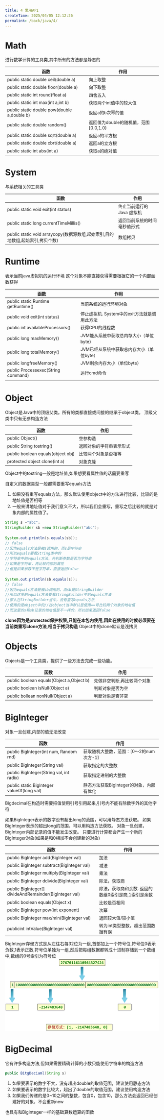 ```yaml
---
title: 4 常用API
createTime: 2025/04/05 12:12:26
permalink: /back/java/4/
---
```

# Math
进行数学计算的工具类,其中所有的方法都是静态的

| 函数                                          | 作用                         |
| ------------------------------------------- | -------------------------- |
| public static double ceil(double a)         | 向上取整                       |
| public static double floor(double a)        | 向下取整                       |
| public static int round(float a)            | 四舍五入                       |
| public static int max(int a,int b)          | 获取两个int值中的较大值              |
| public static double pow(double a,double b) | 返回a的b次幂的值                  |
| public static double random()               | 返回值为double的随机值，范围[0.0,1.0) |
| public static double sqrt(double a)         | 返回a的平方根                    |
| public static double cbrt(double a)         | 返回a的立方根                    |
| public static int abs(int a）                | 获取a的绝对值                    |

# System
与系统相关的工具类


| 函数                                                       | 作用               |
| -------------------------------------------------------- | ---------------- |
| public static void exit(int status)                      | 终止当前运行的 Java 虚拟机 |
| public static long currentTimeMillis()                   | 返回当前系统的时间毫秒值形式   |
| public static void arraycopy(数据源数组,起始索引,目的地数组,起始索引,拷贝个数) | 数组拷贝<br>         |

# Runtime
表示当前java虚拟机的运行环境
这个对象不能直接获得需要根据它的一个内部函数获得


| 函数                                 | 作用                           |
| ---------------------------------- | ---------------------------- |
| public static Runtime getRuntime() | 当前系统的运行环境对象                  |
| public void exit(int status)       | 停止虚拟机. System中的exit方法就是调用此方法 |
| public int availableProcessors()   | 获得CPU的线程数                    |
| public long maxMemory()            | JVM能从系统中获取总内存大小（单位byte）      |
| public long totalMemory()          | JVM已经从系统中获取总内存大小（单位byte）     |
| public longfreeMemory()            | JVM剩余内存大小（单位byte）            |
| public Processexec(String command) | 运行cmd命令                      |
|                                    |                              |

# Object
Object是Java中的顶级父类。所有的类都直接或间接的继承于object类。
顶级父类中只有无参构造方法

| 函数                                | 作用           |
| --------------------------------- | ------------ |
| public Object()                   | 空参构造         |
| public String tostring()          | 返回对象的字符串表示形式 |
| public boolean equals(object obj) | 比较两个对象是否相等   |
| protected object clone(int a)     | 对象克隆         |

Object中的tostring一般是地址值,如果想要看属性值的话需要重写

自定义的数据类型一般都需要重写equals方法
1. 如果没有重写equals方法，那么默认使用object中的方法进行比较，比较的是地址值是否相等
2. 一般来讲地址值对于我们意义不大，所以我们会重写，重写之后比较的就是对象内部的属性值了。

```java
String s ="abc";
StringBuilder sb =new StringBuilder("abc");

System.out.println(s.equals(sb));
// false
//因为equals方法是被s调用的，而s是字符串
//所以equals要看String类中的
//字符串中的equals方法，先判断参数是否为字符串
//如果是字符串，再比较内部的属性
//但是如果参数不是字符串，直接返回false

System.out.println(sb.equals(s));
// false
//因为equals方法是被sb调用的，而sb是StringBuilder
//所以这里的equals方法要看StringBuilder中的equals方法
//那么在StringBuilder当中，没有重写equals方法
//使用的是object中的//在object当中默认是使用==号比较两个对象的地址值
//而这里的s和sb记录的地址值是不一样的，所以结果返回false
```

**clone因为是protected保护权限,只能在本包内使用,因此在使用的时候必须要在当前类重写clone方法,相当于拷贝构造**
Object中的clone默认是浅拷贝

# Objects
Objects是一个工具类，提供了一些方法去完成一些功能。

| 函数                                       | 作用             |
| ---------------------------------------- | -------------- |
| public boolean equals(Object a,Object b) | 先做非空判断,再比较两个对象 |
| public boolean isNull(Object a)          | 判断对象是否为空       |
| public bollean nonNull(Object a)         | 判断对象是否非空       |

# BigInteger

对象一旦创建,内部的值无法改变

| 函数                                         | 作用                        |
| ------------------------------------------ | ------------------------- |
| public BigInteger(int num, Random rnd)     | 获取随机大整数，范围：[0～2的num次方-1]  |
| public BigInteger(String val)              | 获取指定的大整数                  |
| public BigInteger(String val, int radix)   | 获取指定进制的大整数                |
| public static BigInteger value0f(long val) | 静态方法获取BigInteger的对象，内部有优化 |
Bigdecimal在构造时需要把值使用引号引用起来,引号内不能有除数字外的其他字符

如果BigInteger表示的数字没有超出long的范围，可以用静态方法获取。
如果BigInteger表示的超出long的范围，可以用构造方法获取。
对象一旦创建，BigInteger内部记录的值不能发生改变。
只要进行计算都会产生一个新的BigInteger对象(如果是和0相加不会创建新的对象)


| 函数                                                     | 作用                           |
| ------------------------------------------------------ | ---------------------------- |
| public BigInteger add(BigInteger val)                  | 加法                           |
| public BigInteger subtract(BigInteger val)             | 减法                           |
| public BigInteger multiply(BigInteger val)             | 乘法                           |
| public BigInteger ddivide(BigInteger val)              | 除法，获取商                       |
| public BigInteger[] divideAndRemainder(BigInteger val) | 除法，获取商和余数. 返回的数组0索引是商,1索引是余数 |
| public boolean equals(Object x)                        | 比较是否相同                       |
| public BigInteger pow(int exponent)                    | 次幂                           |
| public BigInteger max/min(BigInteger val)              | 返回较大值/较小值                    |
| publicint intValue(BigInteger val)                     | 转为int类型整数，超出范围数据有误           |

BigInteger存储方式是从左往右每32位为一组,首部加上一个符号位,符号位0表示负数,1表示正数,符号位单独为一组,然后把每组数据都转成十进制存储到一个数组中,数组的0号索引为符号位
![](attachments/Pasted%20image%2020250711211550.png)

# BigDecimal

它有许多构造方法,但如果需要精确计算的小数只能使用字符串的构造方法
```java
public BitgDeciaml(String s)
```

1. 如果要表示的数字不大，没有超出double的取值范围，建议使用静态方法
2. 如果要表示的数字比较大，超出了double的取值范围，建议使用构造方法
3. 如果我们传递的是0~10之间的整数，包含0，包含10，那么方法会返回已经创建好的对象，不会重新new

也具有和Biginteger一样的基础算数运算的函数
